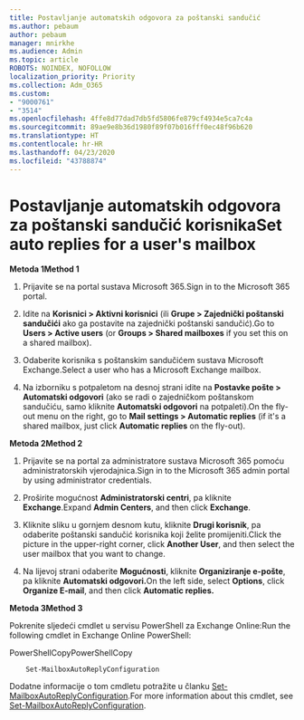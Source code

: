 ```yaml
---
title: Postavljanje automatskih odgovora za poštanski sandučić
ms.author: pebaum
author: pebaum
manager: mnirkhe
ms.audience: Admin
ms.topic: article
ROBOTS: NOINDEX, NOFOLLOW
localization_priority: Priority
ms.collection: Adm_O365
ms.custom:
- "9000761"
- "3514"
ms.openlocfilehash: 4ffe8d77dad7db5fd5806fe879cf4934e5ca7c4a
ms.sourcegitcommit: 89ae9e8b36d1980f89f07b016fff0ec48f96b620
ms.translationtype: HT
ms.contentlocale: hr-HR
ms.lasthandoff: 04/23/2020
ms.locfileid: "43788874"
---
```

# <a name="set-auto-replies-for-a-users-mailbox"></a><span data-ttu-id="a755f-102">Postavljanje automatskih odgovora za poštanski sandučić korisnika</span><span class="sxs-lookup"><span data-stu-id="a755f-102">Set auto replies for a user's mailbox</span></span>

<span data-ttu-id="a755f-103">**Metoda 1**</span><span class="sxs-lookup"><span data-stu-id="a755f-103">**Method 1**</span></span>

1. <span data-ttu-id="a755f-104">Prijavite se na portal sustava Microsoft 365.</span><span class="sxs-lookup"><span data-stu-id="a755f-104">Sign in to the Microsoft 365 portal.</span></span>

2. <span data-ttu-id="a755f-105">Idite na **Korisnici > Aktivni korisnici** (ili **Grupe > Zajednički poštanski sandučići** ako ga postavite na zajednički poštanski sandučić).</span><span class="sxs-lookup"><span data-stu-id="a755f-105">Go to **Users > Active users** (or **Groups > Shared mailboxes** if you set this on a shared mailbox).</span></span>

3. <span data-ttu-id="a755f-106">Odaberite korisnika s poštanskim sandučićem sustava Microsoft Exchange.</span><span class="sxs-lookup"><span data-stu-id="a755f-106">Select a user who has a Microsoft Exchange mailbox.</span></span>

4. <span data-ttu-id="a755f-107">Na izborniku s potpaletom na desnoj strani idite na **Postavke pošte > Automatski odgovori** (ako se radi o zajedničkom poštanskom sandučiću, samo kliknite **Automatski odgovori** na potpaleti).</span><span class="sxs-lookup"><span data-stu-id="a755f-107">On the fly-out menu on the right, go to **Mail settings > Automatic replies** (if it's a shared mailbox, just click **Automatic replies** on the fly-out).</span></span>

<span data-ttu-id="a755f-108">**Metoda 2**</span><span class="sxs-lookup"><span data-stu-id="a755f-108">**Method 2**</span></span>

1. <span data-ttu-id="a755f-109">Prijavite se na portal za administratore sustava Microsoft 365 pomoću administratorskih vjerodajnica.</span><span class="sxs-lookup"><span data-stu-id="a755f-109">Sign in to the Microsoft 365 admin portal by using administrator credentials.</span></span>

2. <span data-ttu-id="a755f-110">Proširite mogućnost **Administratorski centri**, pa kliknite **Exchange**.</span><span class="sxs-lookup"><span data-stu-id="a755f-110">Expand **Admin Centers**, and then click **Exchange**.</span></span>

3. <span data-ttu-id="a755f-111">Kliknite sliku u gornjem desnom kutu, kliknite **Drugi korisnik**, pa odaberite poštanski sandučić korisnika koji želite promijeniti.</span><span class="sxs-lookup"><span data-stu-id="a755f-111">Click the picture in the upper-right corner, click **Another User**, and then select the user mailbox that you want to change.</span></span>

4. <span data-ttu-id="a755f-112">Na lijevoj strani odaberite **Mogućnosti**, kliknite **Organiziranje e-pošte**, pa kliknite **Automatski odgovori.**</span><span class="sxs-lookup"><span data-stu-id="a755f-112">On the left side, select **Options**, click **Organize E-mail**, and then click **Automatic replies.**</span></span>

<span data-ttu-id="a755f-113">**Metoda 3**</span><span class="sxs-lookup"><span data-stu-id="a755f-113">**Method 3**</span></span>

<span data-ttu-id="a755f-114">Pokrenite sljedeći cmdlet u servisu PowerShell za Exchange Online:</span><span class="sxs-lookup"><span data-stu-id="a755f-114">Run the following cmdlet in Exchange Online PowerShell:</span></span>

<span data-ttu-id="a755f-115">PowerShellCopy</span><span class="sxs-lookup"><span data-stu-id="a755f-115">PowerShellCopy</span></span>

```
    Set-MailboxAutoReplyConfiguration
```

<span data-ttu-id="a755f-116">Dodatne informacije o tom cmdletu potražite u članku [Set-MailboxAutoReplyConfiguration](https://docs.microsoft.com/powershell/module/exchange/mailboxes/set-mailboxautoreplyconfiguration).</span><span class="sxs-lookup"><span data-stu-id="a755f-116">For more information about this cmdlet, see [Set-MailboxAutoReplyConfiguration](https://docs.microsoft.com/powershell/module/exchange/mailboxes/set-mailboxautoreplyconfiguration).</span></span>
